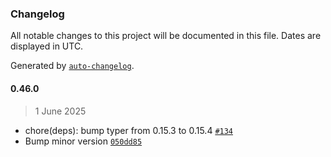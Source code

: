 ### Changelog

All notable changes to this project will be documented in this file. Dates are displayed in UTC.

Generated by [`auto-changelog`](https://github.com/CookPete/auto-changelog).

#### 0.46.0

> 1 June 2025

- chore(deps): bump typer from 0.15.3 to 0.15.4 [`#134`](https://github.com/cristian-rincon/pymetasnap/pull/134)
- Bump minor version [`050dd85`](https://github.com/cristian-rincon/pymetasnap/commit/050dd859b4f9874bba3aa518aa6febf277d1bd1c)
